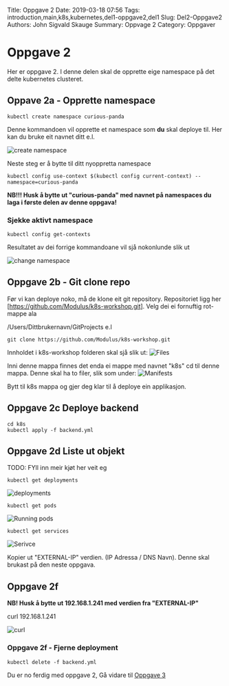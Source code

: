 Title: Oppgave 2
Date: 2019-03-18 07:56
Tags: introduction,main,k8s,kubernetes,del1-oppgave2,del1
Slug: Del2-Oppgave2
Authors: John Sigvald Skauge
Summary: Oppvage 2
Category: Oppgaver


# Oppgave 2

Her er oppgave 2. I denne delen skal de opprette eige namespace på det delte kubernetes clusteret.

## Oppave 2a - Opprette namespace

```
kubectl create namespace curious-panda
```
Denne kommandoen vil opprette et namespace som **du** skal deploye til. Her kan du bruke eit navnet ditt e.l.

![create namespace]({static}/images/part1/task2/namespace_created.png)

Neste steg er å bytte til ditt nyoppretta namespace

```
kubectl config use-context $(kubectl config current-context) --namespace=curious-panda
```

**NB!!! Husk å bytte ut "curious-panda" med navnet på namespaces du laga i første delen av denne oppgava!**

### Sjekke aktivt namespace

```
kubectl config get-contexts
```

Resultatet av dei forrige kommandoane vil sjå nokonlunde slik ut

![change namespace]({static}/images/part1/task2/change_namespace.png)




## Oppgave 2b - Git clone repo

Før vi kan deploye noko, må de klone eit git repository. Repositoriet ligg her [https://github.com/Modulus/k8s-workshop.git]. Velg dei ei fornuftig rot-mappe ala

/Users/Dittbrukernavn/GitProjects e.l

```
git clone https://github.com/Modulus/k8s-workshop.git
```

Innholdet i k8s-workshop folderen skal sjå slik ut:
![Files]({static}/images/part1/task2/git_repo_output.png)

Inni denne mappa finnes det enda ei mappe med navnet "k8s" cd til denne mappa. Denne skal ha to filer, slik som under:
![Manifests]({static}/images/part1/task2/manifests.png)


Bytt til k8s mappa og gjer deg klar til å deploye ein applikasjon. 



## Oppgave 2c Deploye backend
```
cd k8s
kubectl apply -f backend.yml
```

## Oppgave 2d Liste ut objekt

TODO: FYll inn meir kjøt her veit eg

```
kubectl get deployments
```
![deployments]({static}/images/part1/task2/deployments.png)
```
kubectl get pods
```
![Running pods]({static}/images/part1/task2/running_pods.png)

```
kubectl get services
```
![Serivce]({static}/images/part1/task2/service.png)

Kopier ut "EXTERNAL-IP" verdien. (IP Adressa / DNS Navn). Denne skal brukast på den neste oppgava.  


## Oppgave 2f 

**NB! Husk å bytte ut 192.168.1.241 med verdien fra "EXTERNAL-IP"**

curl 192.168.1.241

![curl]({static}/images/part1/task2/curl1.png)


### Oppgave 2f - Fjerne deployment

```
kubectl delete -f backend.yml
```





Du er no ferdig med oppgave 2, Gå vidare til [Oppgave 3]({filename}/part1/task3.md)